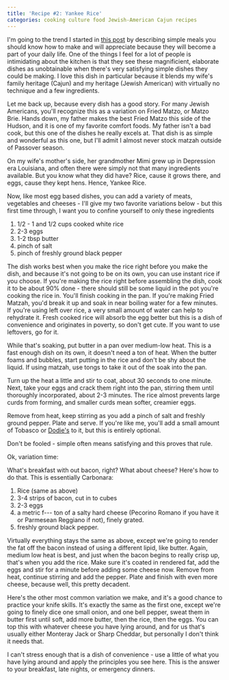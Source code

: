 ```yaml
---
title: 'Recipe #2: Yankee Rice'
categories: cooking culture food Jewish-American Cajun recipes
---
```


I'm going to the trend I started in [this post](https://briankappgoldstein.github.io/aglio-e-olio-shows-what-americans-get-wrong) by describing simple meals you should know how to make and will appreciate because they will become a part of your daily life.  One of the things I feel for a lot of people is intimidating about the  kitchen is that they see these magnificient, elaborate dishes as unobtainable when there's very satisfying simple dishes they could be making.  I love this dish in particular because it blends my wife's family heritage (Cajun) and my heritage (Jewish American) with virtually no technique and a few ingredients. 

Let me back up, because every dish has a good story. For many Jewish Americans, you'll recognize this as a variation on Fried Matzo, or Matzo Brie.  Hands down, my father makes the best Fried Matzo  this side of the Hudson, and it is one of my favorite comfort foods.  My father isn't a bad cook, but this one of the dishes he really excels at. 
That dish is as simple and wonderful as this one, but I'll admit I almost never stock matzah outside of Passover season.  

On my wife's mother's side, her grandmother Mimi grew up in Depression era Louisiana, and often there were simply not that many ingredients available. But you know what they did have? Rice, cause it grows there, and eggs, cause they kept hens. Hence, Yankee Rice. 

Now, like most egg based dishes, you can add a variety of meats, vegetables and cheeses - I'll give my two favorite variations below - but this first time through, I want you to confine yourself to only these ingredients

1. 1/2 - 1 and 1/2 cups cooked white rice
2. 2-3 eggs
3. 1-2 tbsp butter
4. pinch of salt
5. pinch of freshly ground black pepper

The dish works best when you make the rice right before you make the dish, and because it's not going to be on its own, you can use instant rice if you choose.  If you're making the rice right before assembling the dish, cook it to be about 90% done - there should still be some liquid in the pot you're cooking the rice in. You'll finish cooking in the pan.  If you're making Fried Matzah, you'd break it up and soak in near boiling water for a few minutes.  If you're using left over rice, a very small amount of water can help to rehydrate it. Fresh cooked rice will absorb the egg better but this is a dish of convenience and originates in poverty, so don't get cute. If you want to use leftovers, go for it. 

While that's soaking, put butter in a pan over medium-low heat. This is a fast enough dish on its own, it doesn't need a ton of heat. When the butter foams and bubbles, start putting in the rice and don't be shy about the liquid.  If using matzah, use tongs to take it out of the soak into the pan. 

Turn up the heat a little and stir to coat, about 30 seconds to one minute.  Next, take your eggs and crack them right into the pan, stirring them until thoroughly incorporated, about 2-3 minutes.  The rice almost prevents large curds from forming, and smaller curds mean softer, creamier eggs. 

Remove from heat, keep stirring as you add a pinch of salt and freshly ground pepper. Plate and serve.  If you're like me, you'll add a small amount of Tobasco or [Dodie's](https://www.charliescreolekitchen.com/contact/) to it, but this is entirely optional. 

Don't be fooled - simple often means satisfying and this proves that rule. 

Ok, variation time: 

What's breakfast with out bacon, right? What about cheese? Here's how to do that. This is essentially Carbonara:

1. Rice (same as above)
2. 3-4 strips of  bacon, cut in to cubes
3. 2-3 eggs
4. a metric f--- ton of a salty hard cheese (Pecorino Romano if you have it or Parmesean Reggiano if not), finely grated.
5. freshly ground black pepper. 

Virtually everything stays the same as above, except we're going to render the fat off the bacon instead of using a different lipid, like butter. Again, medium low heat is best, and just when the bacon begins to really crisp up, that's when you add the rice.  Make sure it's coated in rendered fat, add the eggs and stir for a minute before adding some cheese now.  Remove from heat, continue stirring and add the pepper. Plate and finish with even more cheese, because well, this pretty decadent. 

Here's the other most common variation we make, and it's a good chance to practice your knife skills. 
It's exactly the same as the first one, except we're going to finely dice one small onion, and one bell pepper, sweat them in butter first until soft, add more butter, then the rice, then the eggs. You can top this with whatever cheese you have lying around, and for us that's usually either Monteray Jack or Sharp Cheddar, but personally I don't think it needs that.  

I can't stress enough that is a dish of convenience - use a little of what you have lying around and apply the principles you see here.  This is the answer to your breakfast, late nights, or emergency dinners.